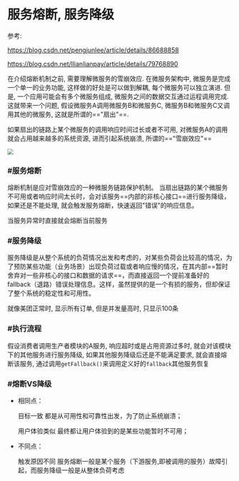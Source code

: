 # 服务熔断, 服务降级

参考: 

https://blog.csdn.net/pengjunlee/article/details/86688858

https://blog.csdn.net/llianlianpay/article/details/79768890

在介绍熔断机制之前, 需要理解微服务的雪崩效应. 在微服务架构中, 微服务是完成一个单一的业务功能, 这样做的好处是可以做到解耦, 每个微服务可以独立演进. 但是, 一个应用可能会有多个微服务组成, 微服务之间的数据交互通过运程调用完成. 这就带来一个问题,  假设微服务A调用微服务B和微服务C, 微服务B和微服务C又调用其他的微服务, 这就是所谓的=="扇出"==. 

如果扇出的链路上某个微服务的调用响应时间过长或者不可用, 对微服务A的调用就会占用越来越多的系统资源, 进而引起系统崩溃, 所谓的=="雪崩效应"==

<img src="D:\java资料\springcloud\img\7.png" style="zoom:80%;" />

### #服务熔断

熔断机制是应对雪崩效应的一种微服务链路保护机制。
当扇出链路的某个微服务不可用或者响应时间太长时，会对该服务==内部的非核心接口==进行服务降级，如果还是不能处理, 就会触发服务熔断，快速返回"错误"的响应信息。

当服务异常时直接就会熔断当前服务

### #服务降级

服务降级是从整个系统的负荷情况出发和考虑的，对某些负荷会比较高的情况，为了预防某些功能（业务场景）出现负荷过载或者响应慢的情况，在其内部==暂时舍弃对一些非核心的接口和数据的请求==，而直接返回一个提前准备好的fallback（退路）错误处理信息。这样，虽然提供的是一个有损的服务，但却保证了整个系统的稳定性和可用性。

就像美团正常时, 显示所有订单, 但是并发量高时, 只显示100条

### #执行流程

假设消费者调用生产者模块的A服务, 响应超时或是占用资源过多时, 就会对该模块下的其他服务进行服务降级, 如果其他服务降级后还是不能满足要求, 就会直接熔断该服务, 通过调用`getFallback()`来调用定义好的`fallback`其他服务恢复

### #熔断VS降级

- 相同点：

  目标一致 都是从可用性和可靠性出发，为了防止系统崩溃；

  用户体验类似 最终都让用户体验到的是某些功能暂时不可用；

- 不同点：

  触发原因不同 服务熔断一般是某个服务（下游服务,即被调用的服务）故障引起，而服务降级一般是从整体负荷考虑

